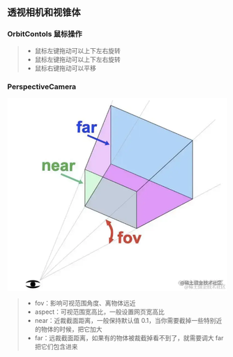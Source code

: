 ## 透视相机和视锥体

### OrbitContols 鼠标操作
> - 鼠标左键拖动可以上下左右旋转
> - 鼠标左键拖动可以上下左右旋转
> - 鼠标右键拖动可以平移

### PerspectiveCamera
![img_1.png](img_1.png)
> - fov：影响可视范围角度、离物体远近
> - aspect：可视范围宽高比，一般设置网页宽高比
> - near：近裁截面距离，一般保持默认值 0.1，当你需要截掉一些特别近的物体的时候，把它加大
> - far：远裁截面距离，如果有的物体被裁截掉看不到了，就需要调大 far 把它们包含进来
